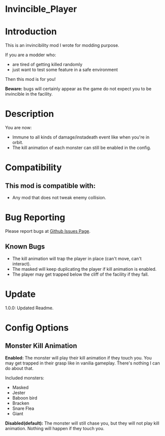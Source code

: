 # Invincible_Player

# Introduction

This is an invincibility mod I wrote for modding purpose. 

If you are a modder who:
- are tired of getting killed randomly
- just want to test some feature in a safe environment

Then this mod is for you!

**Beware:** bugs will certainly appear as the game do not expect you to be invincible in the facility.

# Description
You are now:
- Immune to all kinds of damage/instadeath event like when you're in orbit.
- The kill animation of each monster can still be enabled in the config. 

# Compatibility
## This mod is compatible with:
- Any mod that does not tweak enemy collision.


# Bug Reporting

Please report bugs at [Github Issues Page](https://github.com/19miffyliu/Invincible_Player/issues).

## Known Bugs

- The kill animation will trap the player in place (can't move, can't interact).
- The masked will keep duplicating the player if kill animation is enabled.
- The player may get trapped below the cliff of the facility if they fall.

# Update

1.0.0: Updated Readme.

# Config Options

## Monster Kill Animation

**Enabled:** The monster will play their kill animation if they touch you. You may get trapped in their grasp like in vanilia gameplay. There's nothing I can do about that.

Included monsters:
- Masked
- Jester
- Baboon bird
- Bracken
- Snare Flea
- Giant

**Disabled(default):** The monster will still chase you, but they will not play kill animation. Nothing will happen if they touch you.
